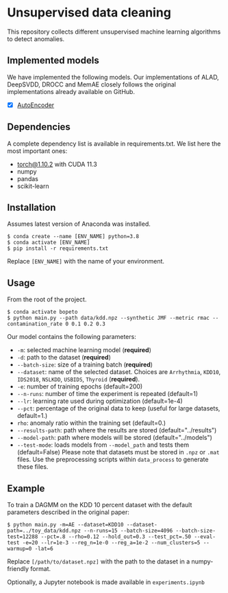 # Unsupervised data cleaning
This repository collects different unsupervised machine learning algorithms to detect anomalies.
## Implemented models
We have implemented the following models. Our implementations of ALAD, DeepSVDD, 
DROCC and MemAE closely follows the original implementations already available on GitHub.
- [x] [AutoEncoder]()

## Dependencies
A complete dependency list is available in requirements.txt.
We list here the most important ones:
- torch@1.10.2 with CUDA 11.3
- numpy
- pandas
- scikit-learn

## Installation
Assumes latest version of Anaconda was installed.
```
$ conda create --name [ENV_NAME] python=3.8
$ conda activate [ENV_NAME]
$ pip install -r requirements.txt
```
Replace `[ENV_NAME]` with the name of your environment.

## Usage
From the root of the project.
```
$ conda activate bopeto
$ python main.py --path data/kdd.npz --synthetic JMF --metric rmac --contamination_rate 0 0.1 0.2 0.3
```

Our model contains the following parameters:
- `-m`: selected machine learning model (**required**)
- `-d`: path to the dataset (**required**)
- `--batch-size`: size of a training batch (**required**)
- `--dataset`: name of the selected dataset. Choices are `Arrhythmia`, `KDD10`, `IDS2018`, `NSLKDD`, `USBIDS`, `Thyroid` (**required**).
- `-e`: number of training epochs (default=200)
- `--n-runs`: number of time the experiment is repeated (default=1)
- `--lr`: learning rate used during optimization (default=1e-4)
- `--pct`: percentage of the original data to keep (useful for large datasets, default=1.)
- `rho`: anomaly ratio within the training set (default=0.)
- `--results-path`: path where the results are stored (default="../results")
- `--model-path`: path where models will be stored (default="../models")
- `--test-mode`: loads models from `--model_path` and tests them (default=False)
Please note that datasets must be stored in `.npz` or `.mat` files. Use the preprocessing scripts within `data_process`
to generate these files.

## Example
To train a DAGMM on the KDD 10 percent dataset with the default parameters described in the original paper:
```
$ python main.py -m=AE --dataset=KDD10 --dataset-path=../toy_data/kdd.npz --n-runs=15 --batch-size=4096 --batch-size-test=12288 --pct=.8 --rho=0.12 --hold_out=0.3 --test_pct=.50 --eval-test -e=20 --lr=1e-3 --reg_n=1e-0 --reg_a=1e-2 --num_clusters=5 --warmup=0 -lat=6
```
Replace `[/path/to/dataset.npz]` with the path to the dataset in a numpy-friendly format.

Optionally, a Jupyter notebook is made available in `experiments.ipynb`
